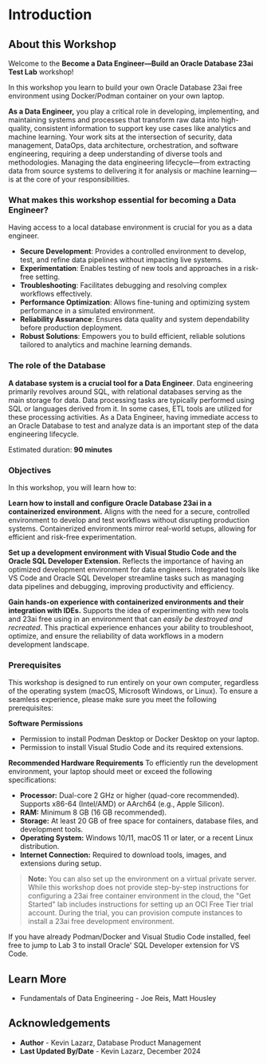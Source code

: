 # Introduction

## About this Workshop

Welcome to the **Become a Data Engineer—Build an Oracle Database 23ai Test Lab** workshop!

In this workshop you learn to build your own Oracle Database 23ai free environment using Docker/Podman container on your own laptop.

**As a Data Engineer,** you play a critical role in developing, implementing, and maintaining systems and processes that transform raw data into high-quality, consistent information to support key use cases like analytics and machine learning. Your work sits at the intersection of security, data management, DataOps, data architecture, orchestration, and software engineering, requiring a deep understanding of diverse tools and methodologies. Managing the data engineering lifecycle—from extracting data from source systems to delivering it for analysis or machine learning—is at the core of your responsibilities.

### What makes this workshop essential for becoming a Data Engineer?
Having access to a local database environment is crucial for you as a data engineer. 
- **Secure Development**: Provides a controlled environment to develop, test, and refine data pipelines without impacting live systems.
- **Experimentation**: Enables testing of new tools and approaches in a risk-free setting.
- **Troubleshooting**: Facilitates debugging and resolving complex workflows effectively.
- **Performance Optimization**: Allows fine-tuning and optimizing system performance in a simulated environment.
- **Reliability Assurance**: Ensures data quality and system dependability before production deployment.
- **Robust Solutions**: Empowers you to build efficient, reliable solutions tailored to analytics and machine learning demands.

### The role of the Database
**A database system is a crucial tool for a Data Engineer**. Data engineering primarily revolves around SQL, with relational databases serving as the main storage for data. Data processing tasks are typically performed using SQL or languages derived from it. In some cases, ETL tools are utilized for these processing activities.
As a Data Engineer, having immediate access to an Oracle Database to test and analyze data is an important step of the data engineering lifecycle.

Estimated duration: **90 minutes**

### Objectives

In this workshop, you will learn how to:

**Learn how to install and configure Oracle Database 23ai in a containerized environment.**
Aligns with the need for a secure, controlled environment to develop and test workflows without disrupting production systems. Containerized environments mirror real-world setups, allowing for efficient and risk-free experimentation.

**Set up a development environment with Visual Studio Code and the Oracle SQL Developer Extension.**
Reflects the importance of having an optimized development environment for data engineers. Integrated tools like VS Code and Oracle SQL Developer streamline tasks such as managing data pipelines and debugging, improving productivity and efficiency.

**Gain hands-on experience with containerized environments and their integration with IDEs.**
Supports the idea of experimenting with new tools and 23ai free using in an environment that can *easily be destroyed and recreated*. This practical experience enhances your ability to troubleshoot, optimize, and ensure the reliability of data workflows in a modern development landscape.

### Prerequisites

This workshop is designed to run entirely on your own computer, regardless of the operating system (macOS, Microsoft Windows, or Linux).
To ensure a seamless experience, please make sure you meet the following prerequisites:

**Software Permissions**
- Permission to install Podman Desktop or Docker Desktop on your laptop.
- Permission to install Visual Studio Code and its required extensions.

**Recommended Hardware Requirements**
To efficiently run the development environment, your laptop should meet or exceed the following specifications:

- **Processor:** Dual-core 2 GHz or higher (quad-core recommended). Supports x86-64 (Intel/AMD) or AArch64 (e.g., Apple Silicon).
- **RAM:** Minimum 8 GB (16 GB recommended).
- **Storage:** At least 20 GB of free space for containers, database files, and development tools.
- **Operating System:** Windows 10/11, macOS 11 or later, or a recent Linux distribution.
- **Internet Connection:** Required to download tools, images, and extensions during setup.

> **Note:** You can also set up the environment on a virtual private server. While this workshop does not provide step-by-step instructions for configuring a 23ai free container environment in the cloud, the "Get Started" lab includes instructions for setting up an OCI Free Tier trial account. During the trial, you can provision compute instances to install a 23ai free development environment.


If you have already Podman/Docker and Visual Studio Code installed, feel free to jump to Lab 3 to install Oracle' SQL Developer extension for VS Code.

## Learn More

* Fundamentals of Data Engineering - Joe Reis, Matt Housley

## Acknowledgements
* **Author** - Kevin Lazarz, Database Product Management
* **Last Updated By/Date** - Kevin Lazarz, December 2024
